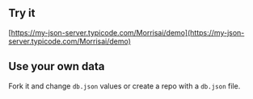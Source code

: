 ## Try it

[https://my-json-server.typicode.com/Morrisai/demo](https://my-json-server.typicode.com/Morrisai/demo)

## Use your own data

Fork it and change `db.json` values or create a repo with a `db.json` file.
